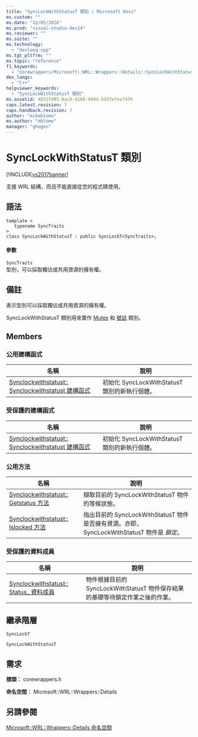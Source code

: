 ```yaml
---
title: "SyncLockWithStatusT 類別 | Microsoft Docs"
ms.custom: ""
ms.date: "12/05/2016"
ms.prod: "visual-studio-dev14"
ms.reviewer: ""
ms.suite: ""
ms.technology: 
  - "devlang-cpp"
ms.tgt_pltfrm: ""
ms.topic: "reference"
f1_keywords: 
  - "corewrappers/Microsoft::WRL::Wrappers::Details::SyncLockWithStatusT"
dev_langs: 
  - "C++"
helpviewer_keywords: 
  - "SyncLockWithStatusT 類別"
ms.assetid: 4832fd93-0ac8-4168-9404-b43fefea7476
caps.latest.revision: 7
caps.handback.revision: 7
author: "mikeblome"
ms.author: "mblome"
manager: "ghogen"
---
```

# SyncLockWithStatusT 類別
[!INCLUDE[vs2017banner](../assembler/inline/includes/vs2017banner.md)]

支援 WRL 結構，而且不能直接從您的程式碼使用。  
  
## <a name="syntax"></a>語法  
  
```  
template <  
   typename SyncTraits  
>  
class SyncLockWithStatusT : public SyncLockT<SyncTraits>;  
```  
  
#### <a name="parameters"></a>參數  
 `SyncTraits`  
 型別，可以採取獨佔或共用資源的擁有權。  
  
## <a name="remarks"></a>備註  
 表示型別可以採取獨佔或共用資源的擁有權。  
  
 SyncLockWithStatusT 類別用來實作 [Mutex](../windows/mutex-class1.md) 和 [號誌](../windows/semaphore-class.md) 類別。  
  
## <a name="members"></a>Members  
  
### <a name="public-constructors"></a>公用建構函式  
  
|名稱|說明|  
|----------|-----------------|  
|[Synclockwithstatust:: Synclockwithstatust 建構函式](../windows/synclockwithstatust-synclockwithstatust-constructor.md)|初始化 SyncLockWithStatusT 類別的新執行個體。|  
  
### <a name="protected-constructors"></a>受保護的建構函式  
  
|名稱|說明|  
|----------|-----------------|  
|[Synclockwithstatust:: Synclockwithstatust 建構函式](../windows/synclockwithstatust-synclockwithstatust-constructor.md)|初始化 SyncLockWithStatusT 類別的新執行個體。|  
  
### <a name="public-methods"></a>公用方法  
  
|名稱|說明|  
|----------|-----------------|  
|[Synclockwithstatust:: Getstatus 方法](../windows/synclockwithstatust-getstatus-method.md)|擷取目前的 SyncLockWithStatusT 物件的等候狀態。|  
|[Synclockwithstatust:: Islocked 方法](../windows/synclockwithstatust-islocked-method.md)|指出目前的 SyncLockWithStatusT 物件是否擁有資源。亦即，SyncLockWithStatusT 物件是 *鎖定*。|  
  
### <a name="protected-data-members"></a>受保護的資料成員  
  
|名稱|說明|  
|----------|-----------------|  
|[Synclockwithstatust:: Status_ 資料成員](../windows/synclockwithstatust-status-data-member.md)|物件根據目前的 SyncLockWithStatusT 物件保存結果的基礎等待鎖定作業之後的作業。|  
  
## <a name="inheritance-hierarchy"></a>繼承階層  
 `SyncLockT`  
  
 `SyncLockWithStatusT`  
  
## <a name="requirements"></a>需求  
 **標頭︰** corewrappers.h  
  
 **命名空間︰** Microsoft::WRL::Wrappers::Details  
  
## <a name="see-also"></a>另請參閱  
 [Microsoft::WRL::Wrappers::Details 命名空間](../windows/microsoft-wrl-wrappers-details-namespace.md)
